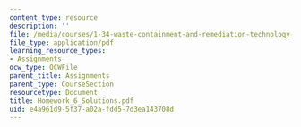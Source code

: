 ```yaml
---
content_type: resource
description: ''
file: /media/courses/1-34-waste-containment-and-remediation-technology-spring-2004/e4a961d95f37a02afdd57d3ea143708d_Homework_6_Solutions.pdf
file_type: application/pdf
learning_resource_types:
- Assignments
ocw_type: OCWFile
parent_title: Assignments
parent_type: CourseSection
resourcetype: Document
title: Homework_6_Solutions.pdf
uid: e4a961d9-5f37-a02a-fdd5-7d3ea143708d
---
```

